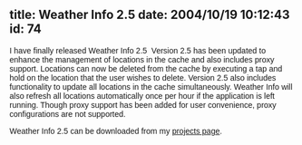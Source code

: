 title: Weather Info 2.5
date: 2004/10/19 10:12:43
id: 74
---
<font face="Arial">I have finally released Weather Info 2.5  Version 2.5 has been updated to enhance the management of locations in the cache and also includes proxy support. Locations can now be deleted from the cache by executing a tap and hold on the location that the user wishes to delete. Version 2.5 also includes functionality to update all locations in the cache simultaneously. Weather Info will also refresh all locations automatically once per hour if the application is left running. Though proxy support has been added for user convenience, proxy configurations are not supported.</font>

<font face="Arial">Weather Info 2.5 can be downloaded from my [projects page](otherprojects.htm).</font>